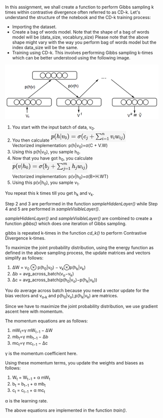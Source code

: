 In this assignment, we shall create a function to perform Gibbs sampling k times within contrastive divergence often referred to as CD-k. Let's understand the structure of the notebook and the CD-k training process:

* Importing the dataset.
* Create a bag of words model.
Note that the shape of a bag of words model will be (data_size, vocablury_size)
Please note that the above shape might vary with the way you perform bag of words model but the index data_size will be the same.
* Training using CD-k. This involves performing Gibbs sampling k-times which can be better understood using the following image.

![](Contrastive-Divergence.png)


1. You start with the input batch of data, v<sub>0</sub>. 
2. You then calculate <img src="CD-phv0-calc.png" width="247" height="36"><br> Vectorized implementation: p(h|v<sub>0</sub>)=σ(C + V.W)
3. Using this p(h|v<sub>0</sub>), you sample h<sub>0</sub>.
4. Now that you have got h<sub>0</sub>, you calculate
<img src="CD-phv0-calc-2.png" width="247" height="36"><br> Vectorized implementation: p(v|h<sub>0</sub>)=σ(B+H.WT)
5. Using this p(v|h<sub>0</sub>), you sample v<sub>1</sub>.

You repeat this k times till you get h<sub>k</sub> and v<sub>k</sub>.

Step 2 and 3 are performed in the function *sampleHiddenLayer()* while Step 4 and 5 are performed in *sampleVisibleLayer()*. 

*sampleHiddenLayer()* and *sampleVisibleLayer()* are combined to create a function *gibbs()* which does one iteration of Gibbs sampling.

gibbs is repeated k-times in the function *cd_k()* to perform Contrastive Divergence k-times.


To maximize the joint probability distribution, using the energy function as defined in the above sampling process, the update matrices and vectors simplify as follows:

1. ΔW = v<sub>0</sub> ⊗ p(h<sub>0</sub>|v<sub>0</sub>) − v<sub>k</sub>⊗p(h<sub>k</sub>|v<sub>k</sub>)
2. Δb = avg_across_batch(v<sub>o</sub>−v<sub>k</sub>)
3. Δc = avg_across_batch(p(h<sub>0</sub>|v<sub>o</sub>)−p(h<sub>k</sub>|v<sub>k</sub>))

You do average across batch because you need a vector update for the bias vectors and v<sub>o</sub>,<sub>k</sub> and p(h<sub>0</sub>|v<sub>o</sub>),p(h<sub>k</sub>|v<sub>k</sub>) are matrices.

Since we have to maximize the joint probability distribution, we use gradient ascent here with momentum.

The momentum equations are as follows:

1. mW<sub>t</sub>=γ mW<sub>t−1</sub> − ΔW
2. mb<sub>t</sub>=γ mb<sub>t−1</sub> − Δb
3. mc<sub>t</sub>=γ mc<sub>t−1</sub> − Δc

γ is the momentum coefficient here.

Using these momentum terms, you update the weights and biases as follows:

1. W<sub>t</sub> = W<sub>t−1</sub> + α mW<sub>t</sub>
2. b<sub>t</sub> = b<sub>t−1</sub> + α mb<sub>t</sub>
3. c<sub>t</sub> = c<sub>t−1</sub> + α mc<sub>t</sub>

α is the learning rate.

The above equations are implemented in the function *train()*.

